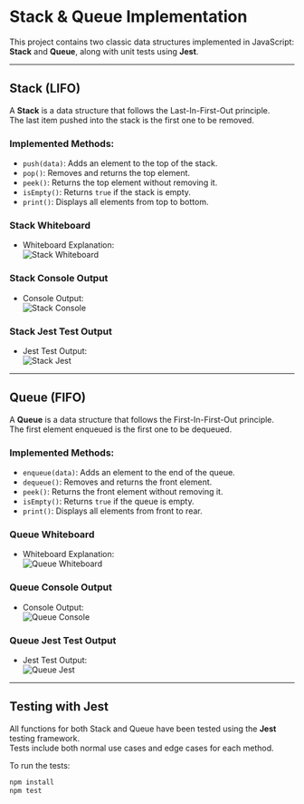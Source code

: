 # Stack & Queue Implementation

This project contains two classic data structures implemented in JavaScript: **Stack** and **Queue**, along with unit tests using **Jest**.

---

## Stack (LIFO)

A **Stack** is a data structure that follows the Last-In-First-Out principle.  
The last item pushed into the stack is the first one to be removed.

### Implemented Methods:
- `push(data)`: Adds an element to the top of the stack.
- `pop()`: Removes and returns the top element.
- `peek()`: Returns the top element without removing it.
- `isEmpty()`: Returns `true` if the stack is empty.
- `print()`: Displays all elements from top to bottom.

###  Stack Whiteboard
- Whiteboard Explanation:  
  ![Stack Whiteboard]('https://github.com/ThekraQaqish/challenges-and-data-structures/blob/main/Data-Structure/StackAndQueue/stackAndQueue/images/stack-whiteboard.png')

###  Stack Console Output
- Console Output:  
  ![Stack Console]('https://github.com/ThekraQaqish/challenges-and-data-structures/blob/main/Data-Structure/StackAndQueue/stackAndQueue/images/Stack-app-output.png')

###  Stack Jest Test Output
- Jest Test Output:  
  ![Stack Jest]('https://github.com/ThekraQaqish/challenges-and-data-structures/blob/main/Data-Structure/StackAndQueue/stackAndQueue/images/Stack-jest-console.png')

---

##  Queue (FIFO)

A **Queue** is a data structure that follows the First-In-First-Out principle.  
The first element enqueued is the first one to be dequeued.

###  Implemented Methods:
- `enqueue(data)`: Adds an element to the end of the queue.
- `dequeue()`: Removes and returns the front element.
- `peek()`: Returns the front element without removing it.
- `isEmpty()`: Returns `true` if the queue is empty.
- `print()`: Displays all elements from front to rear.

###  Queue Whiteboard
- Whiteboard Explanation:  
  ![Queue Whiteboard]('https://github.com/ThekraQaqish/challenges-and-data-structures/blob/main/Data-Structure/StackAndQueue/stackAndQueue/images/queue-whiteboard.png')

###  Queue Console Output
- Console Output:  
  ![Queue Console]('https://github.com/ThekraQaqish/challenges-and-data-structures/blob/main/Data-Structure/StackAndQueue/stackAndQueue/images/queue-app-output.png')

###  Queue Jest Test Output
- Jest Test Output:  
  ![Queue Jest]('https://github.com/ThekraQaqish/challenges-and-data-structures/blob/main/Data-Structure/StackAndQueue/stackAndQueue/images/queue-jest-console.png')

---

## Testing with Jest

All functions for both Stack and Queue have been tested using the **Jest** testing framework.  
Tests include both normal use cases and edge cases for each method.

To run the tests:
```bash
npm install
npm test

